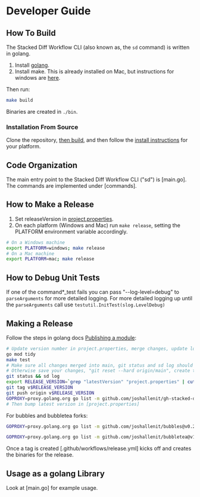 # Developer Guide

## How To Build

The Stacked Diff Workflow CLI (also known as, the `sd` command) is written in golang. 

1. Install [golang](https://go.dev/dl/).
2. Install make. This is already installed on Mac, but instructions for windows are [here](https://leangaurav.medium.com/how-to-setup-install-gnu-make-on-windows-324480f1da69).

Then run:

```bash
make build
```

Binaries are created in `./bin`.

### Installation From Source

Clone the repository, [then build](DEVELOPER_GUIDE.md#how-to-build), and then follow the [install instructions](#installation-from-a-release) for your platform.


## Code Organization

The main entry point to the Stacked Diff Workflow CLI ("sd") is [main.go]. The commands are implemented under [commands].

## How to Make a Release

1. Set releaseVersion in [project.properties](project.properties).
2. On each platform (Windows and Mac) run `make release`, setting the PLATFORM environment variable accordingly.
```bash
# On a Windows machine
export PLATFORM=windows; make release
# On a Mac machine
export PLATFORM=mac; make release
```

## How to Debug Unit Tests

If one of the command*_test fails you can pass "--log-level=debug" to `parseArguments` for more detailed logging. For more detailed logging up until the `parseArguments` call use `testutil.InitTest(slog.LevelDebug)`


## Making a Release

Follow the steps in golang docs [Publishing a module](https://go.dev/doc/modules/publishing):

```bash
# Update version number in project.properties, merge changes, update local, and then:
go mod tidy
make test
# Make sure all changes merged into main, git status and sd log should be empty.
# Otherwise save your changes, "git reset --hard origin/main", create tag, then restore your changes
git status && sd log
export RELEASE_VERSION=`grep "latestVersion" "project.properties" | cut -d '=' -f2`;\
git tag v$RELEASE_VERSION
git push origin v$RELEASE_VERSION
GOPROXY=proxy.golang.org go list -m github.com/joshallenit/gh-stacked-diff/v2@v$RELEASE_VERSION
# Then bump latest version in [project.properties]
```

For bubbles and bubbletea forks:

```bash
GOPROXY=proxy.golang.org go list -m github.com/joshallenit/bubbles@v0.20.1

GOPROXY=proxy.golang.org go list -m github.com/joshallenit/bubbletea@v1.3.5
```


Once a tag is created [.github/workflows/release.yml] kicks off and creates the binaries for the release.

## Usage as a golang Library

Look at [main.go] for example usage.
